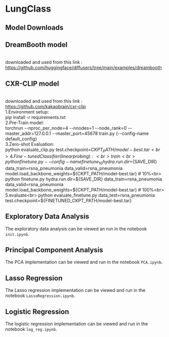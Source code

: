 # LungClass

## Model Downloads
## DreamBooth model 
<br>downloaded and used from this link :<br> https://github.com/huggingface/diffusers/tree/main/examples/dreambooth <br>


## CXR-CLIP model  
<br>downloaded and used from this link : <br>https://github.com/kakaobrain/cxr-clip <br>
1.Environment setup: <br>
pip install -r requirements.txt<br>
2.Pre-Train model:<br> 
torchrun --nproc_per_node=4 --nnodes=1 --node_rank=0 --master_addr=127.0.0.1 --master_port=45678 train.py {--config-name default_config}<br>
3.Zero-shot Evaluation:<br> python evaluate_clip.py test.checkpoint=${CKPT_PATH/model-best.tar}<br>
4.Fine-tuned Classifier (linear probing):<br>
train<br>
python finetune.py --config-name finetune_10 hydra.run.dir=${SAVE_DIR} data_train=rsna_pneumonia data_valid=rsna_pneumonia model.load_backbone_weights=${CKPT_PATH/model-best.tar} # 10%<br>
python finetune.py hydra.run.dir=${SAVE_DIR} data_train=rsna_pneumonia data_valid=rsna_pneumonia model.load_backbone_weights=${CKPT_PATH/model-best.tar} # 100%<br>
5.evaluate<br>
python evaluate_finetune.py data_test=rsna_pneumonia test.checkpoint=${FINETUNED_CKPT_PATH/model-best.tar}<br>



## Exploratory Data Analysis
The exploratory data analysis can be viewed an run in the notebook `init.ipynb`.

## Principal Component Analysis
The PCA implementation can be viewed and run in the notebook `PCA.ipynb`.

## Lasso Regression 
The Lasso regression implementation can be viewed and run in the notebook `LassoRegression.ipynb`.

## Logistic Regression
The logistic regression implementation can be viewed and run in the notebook `log_reg.ipynb`.

